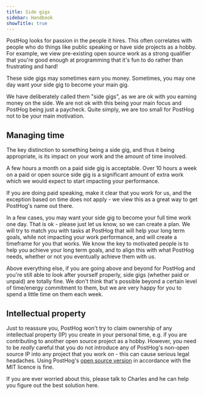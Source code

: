 ```yaml
---
title: Side gigs
sidebar: Handbook
showTitle: true
---
```


PostHog looks for passion in the people it hires. This often correlates with people who do things like public speaking or have side projects as a hobby. For example, we view pre-existing open source work as a strong qualifier that you're good enough at programming that it's fun to do rather than frustrating and hard!

These side gigs may sometimes earn you money. Sometimes, you may one day want your side gig to become your main gig.

We have deliberately called them "side gigs", as we are ok with you earning money on the side. We are not ok with this being your main focus and PostHog being just a paycheck. Quite simply, we are too small for PostHog not to be your main motivation.

## Managing time

The key distinction to something being a side gig, and thus it being appropriate, is its impact on your work and the amount of time involved.

A few hours a month on a paid side gig is acceptable. Over 10 hours a week on a paid or open source side gig is a significant amount of extra work which we would expect to start impacting your performance.

If you are doing paid speaking, make it clear that you work for us, and the exception based on time does not apply - we view this as a great way to get PostHog's name out there.

In a few cases, you may want your side gig to become your full time work one day. That is ok - please just let us know, so we can create a plan. We will try to match you with tasks at PostHog that will help your long term goals, while not impacting your work performance, and will create a timeframe for you that works. We know the key to motivated people is to help you achieve your long term goals, and to align this with what PostHog needs, whether or not you eventually achieve them with us.

Above everything else, if you are going above and beyond for PostHog and you're still able to look after yourself properly, side gigs (whether paid or unpaid) are totally fine. We don't think that's possible beyond a certain level of time/energy commitment to them, but we are very happy for you to spend a little time on them each week.

## Intellectual property

Just to reassure you, PostHog won't try to claim ownership of any intellectual property (IP) you create in your personal time, e.g. if you are contributing to another open source project as a hobby. However, you need to be _really_ careful that you do not introduce any of PostHog's non-open source IP into any project that you work on - this can cause serious legal headaches. Using PostHog's [open source version](https://github.com/PostHog/posthog) in accordance with the MIT licence is fine. 

If you are ever worried about this, please talk to Charles and he can help you figure out the best solution here. 
